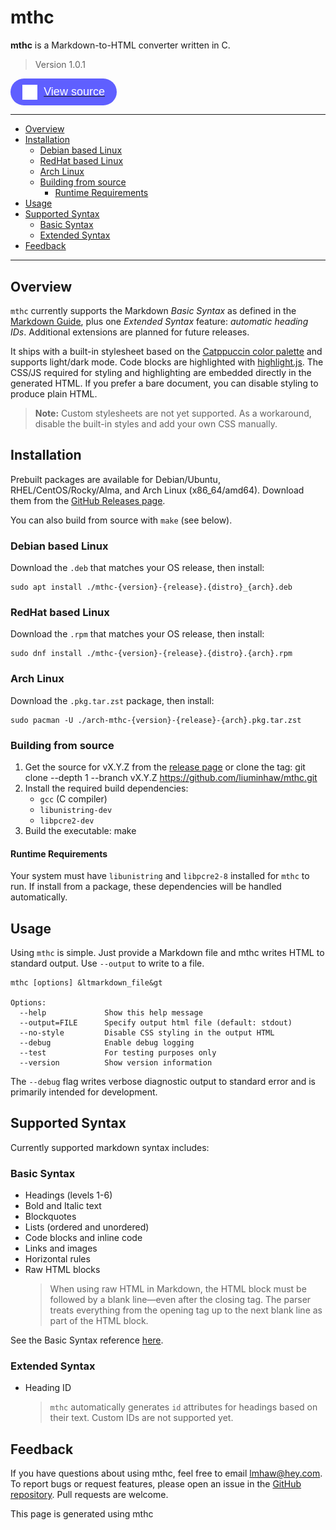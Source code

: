 # mthc

**mthc** is a Markdown-to-HTML converter written in C. 

> Version 1.0.1

<div>
    <a href="https://github.com/liuminhaw/mthc/tree/v1.0.1">
        <button style="display: flex;align-items: center;gap: 10px;background-color: #5f5fff;color: #ffffff;font-size: 18px;padding: 0.6rem 1.2rem;border-radius: 100px; border: none; cursor: pointer;"><img
  src="images/github-mark-white.svg" height="24px" width="24px"/> View source</button>
    </a>
</div>

---

- [Overview](#overview)
- [Installation](#installation)
    - [Debian based Linux](#debian-based-linux)
    - [RedHat based Linux](#redhat-based-linux)
    - [Arch Linux](#arch-linux)
    - [Building from source](#building-from-source)
        - [Runtime Requirements](#runtime-requirements)
- [Usage](#usage)
- [Supported Syntax](#supported-syntax)
    - [Basic Syntax](#basic-syntax)
    - [Extended Syntax](#extended-syntax)
- [Feedback](#feedback)

---

## Overview
`mthc` currently supports the Markdown *Basic Syntax* as defined in the [Markdown Guide](https://www.markdownguide.org/basic-syntax/), plus one *Extended Syntax* feature: *automatic heading IDs*. Additional extensions are planned for future releases.

It ships with a built-in stylesheet based on the [Catppuccin color palette](https://catppuccin.com/palette/) and supports light/dark mode. Code blocks are highlighted with [highlight.js](https://highlightjs.org/). The CSS/JS required for styling and highlighting are embedded directly in the generated HTML. If you prefer a bare document, you can disable styling to produce plain HTML.

> **Note:** Custom stylesheets are not yet supported. As a workaround, disable the built-in styles and add your own CSS manually.


## Installation
Prebuilt packages are available for Debian/Ubuntu, RHEL/CentOS/Rocky/Alma, and Arch Linux (x86_64/amd64). Download them from the [GitHub Releases page](https://github.com/liuminhaw/mthc/releases).

You can also build from source with `make` (see below).

### Debian based Linux
Download the `.deb` that matches your OS release, then install:

    sudo apt install ./mthc-{version}-{release}.{distro}_{arch}.deb

### RedHat based Linux
Download the `.rpm` that matches your OS release, then install:

    sudo dnf install ./mthc-{version}-{release}.{distro}.{arch}.rpm

### Arch Linux
Download the `.pkg.tar.zst` package, then install:

    sudo pacman -U ./arch-mthc-{version}-{release}-{arch}.pkg.tar.zst

### Building from source
1. Get the source for vX.Y.Z from the [release page](https://github.com/liuminhaw/mthc/releases) or clone the tag:
        git clone --depth 1 --branch vX.Y.Z https://github.com/liuminhaw/mthc.git
1. Install the required build dependencies:
    - `gcc` (C compiler)
    - `libunistring-dev`
    - `libpcre2-dev`
1. Build the executable:
        make

#### Runtime Requirements
Your system must have `libunistring` and `libpcre2-8` installed for `mthc` to run. If install from a package, these dependencies will be handled automatically.

## Usage
Using `mthc` is simple. Just provide a Markdown file and mthc writes HTML to standard output. Use `--output` to write to a file.

    mthc [options] &ltmarkdown_file&gt
     
    Options:
      --help             Show this help message
      --output=FILE      Specify output html file (default: stdout)
      --no-style         Disable CSS styling in the output HTML
      --debug            Enable debug logging
      --test             For testing purposes only
      --version          Show version information

The `--debug` flag writes verbose diagnostic output to standard error and is primarily intended for development.

## Supported Syntax
Currently supported markdown syntax includes:

### Basic Syntax
- Headings (levels 1-6)
- Bold and Italic text
- Blockquotes
- Lists (ordered and unordered)
- Code blocks and inline code
- Links and images
- Horizontal rules
- Raw HTML blocks
    > When using raw HTML in Markdown, the HTML block must be followed by a blank line—even after the closing tag. The parser treats everything from the opening tag up to the next blank line as part of the HTML block.

See the Basic Syntax reference [here](https://www.markdownguide.org/basic-syntax/).

### Extended Syntax
- Heading ID
    > `mthc` automatically generates `id` attributes for headings based on their text. Custom IDs are not supported yet.

## Feedback 
If you have questions about using mthc, feel free to email <lmhaw@hey.com>.
To report bugs or request features, please open an issue in the [GitHub repository](https://github.com/liuminhaw/mthc). Pull requests are welcome.

<footer>
This page is generated using mthc
</footer>
